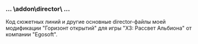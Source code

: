 ### ... \addon\director\ ...
Код сюжетных линий и другие основные director-файлы моей модификации "Горизонт открытий" для игры "X3: Рассвет Альбиона" от компании "Egosoft".
